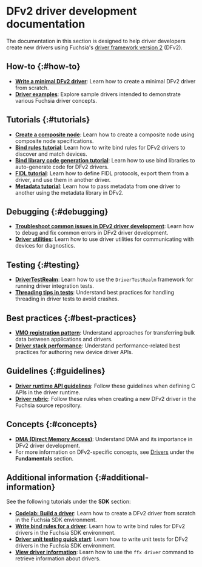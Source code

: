 # DFv2 driver development documentation

The documentation in this section is designed to help driver developers create
new drivers using Fuchsia's [driver framework version 2][dfv2] (DFv2).

## How-to {:#how-to}

- [**Write a minimal DFv2 driver**][write-a-minimal-dfv2-driver]: Learn how to
  create a minimal DFv2 driver from scratch.
- [**Driver examples**][driver-examples]: Explore sample drivers intended to
  demonstrate various Fuchsia driver concepts.

## Tutorials {:#tutorials}

- [**Create a composite node**][composite-node]: Learn how to create a
  composite node using composite node specifications.
- [**Bind rules tutorial**][bind-rules-tutorial]: Learn how to write bind rules
  for DFv2 drivers to discover and match devices.
- [**Bind library code generation tutorial**][bind-libraries-codegen]: Learn
  how to use bind libraries to auto-generate code for DFv2 drivers.
- [**FIDL tutorial**][fidl-tutorial]: Learn how to define FIDL protocols,
  export them from a driver, and use them in another driver.
- [**Metadata tutorial**][metadata-tutorial]: Learn how to pass metadata from
  one driver to another using the metadata library in DFv2.

## Debugging {:#debugging}

- [**Troubleshoot common issues in DFv2 driver development**][troubleshoot]:
  Learn how to debug and fix common errors in DFv2 driver development.
- [**Driver utilities**][driver-utils]: Learn how to use driver utilities for
  communicating with devices for diagnostics.

## Testing {:#testing}

- [**DriverTestRealm**][driver-test-realm]: Learn how to use the
  `DriverTestRealm` framework for running driver integration tests.
- [**Threading tips in tests**][treading-tips]: Understand best practices for
  handling threading in driver tests to avoid crashes.

## Best practices {:#best-practices}

- [**VMO registration pattern**][vmo-pattern]: Understand approaches for
  transferring bulk data between applications and drivers.
- [**Driver stack performance**][driver-stack-performance]: Understand
  performance-related best practices for authoring new device driver APIs.

## Guidelines {:#guidelines}

- [**Driver runtime API guidelines**][driver-runtime-api]: Follow these
  guidelines when defining C APIs in the driver runtime.
- [**Driver rubric**][driver-rubric]: Follow these rules when creating a
  new DFv2 driver in the Fuchsia source repository.

## Concepts {:#concepts}

- [**DMA (Direct Memory Access)**][dma]: Understand DMA and its importance in
  DFv2 driver development.
- For more information on DFv2-specific concepts, see [Drivers][dfv2]
  under the **Fundamentals** section.

## Additional information {:#additional-information}

See the following tutorials under the **SDK** section:

- [**Codelab: Build a driver**][driver-codelab]: Learn how to create a DFv2
  driver from scratch in the Fuchsia SDK environment.
- [**Write bind rules for a driver**][write-bind-rules]: Learn how to write
  bind rules for DFv2 drivers in the Fuchsia SDK environment.
- [**Driver unit testing quick start**][driver-unit-testing]: Learn how to
  write unit tests for DFv2 drivers in the Fuchsia SDK environment.
- [**View driver information**][view-driver-info]: Learn how to use the
  `ffx driver` command to retrieve information about drivers.

<!-- Reference links -->

[dfv2]: /docs/concepts/drivers/README.md
[write-a-minimal-dfv2-driver]: /docs/development/drivers/developer_guide/write-a-minimal-dfv2-driver.md
[driver-examples]: /docs/development/drivers/developer_guide/driver-examples.md
[composite-node]: /docs/development/drivers/developer_guide/create-a-composite-node.md
[fidl-tutorial]: /docs/development/drivers/tutorials/fidl-tutorial.md
[bind-rules-tutorial]: /docs/development/drivers/tutorials/bind-rules-tutorial.md
[bind-libraries-codegen]: /docs/development/drivers/tutorials/bind-libraries-codegen.md
[metadata-tutorial]: /docs/development/drivers/tutorials/metadata-tutorial.md
[troubleshoot]: /docs/development/drivers/developer_guide/troubleshoot-common-issues.md
[driver-utils]: /docs/development/drivers/diagnostics/driver-utils.md
[driver-test-realm]: /docs/development/drivers/testing/driver_test_realm.md
[treading-tips]: /docs/development/drivers/testing/threading-tips-in-tests.md
[vmo-pattern]: /docs/development/drivers/best_practices/vmo-registration-pattern.md
[driver-stack-performance]: /docs/development/drivers/best_practices/driver_stack_performance.md
[driver-runtime-api]: /docs/development/drivers/developer_guide/driver-runtime-api-guidelines.md
[driver-rubric]: /docs/development/drivers/developer_guide/rubric.md
[dma]: /docs/development/drivers/concepts/driver_development/dma.md
[driver-codelab]: /docs/get-started/sdk/learn/driver/introduction.md
[write-bind-rules]: /docs/development/sdk/write-bind-rules-for-driver.md
[driver-unit-testing]: /docs/development/sdk/driver-testing/driver-unit-testing-quick-start.md
[view-driver-info]: /docs/development/tools/ffx/workflows/view-driver-information.md
